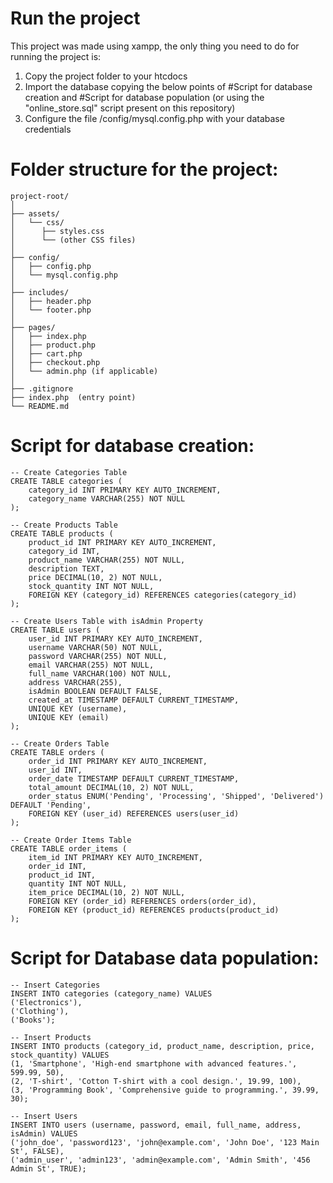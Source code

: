 # Run the project

This project was made using xampp, the only thing you need to do for running the project is:

1. Copy the project folder to your htcdocs
2. Import the database copying the below points of #Script for database creation and #Script for database population (or using the "online_store.sql" script present on this repository)
3. Configure the file /config/mysql.config.php with your database credentials

# Folder structure for the project:

```
project-root/
│
├── assets/
│   └── css/
│      ├── styles.css
│      └── (other CSS files)
│
├── config/
│   ├── config.php
│   └── mysql.config.php
│
├── includes/
│   ├── header.php
│   └── footer.php
│
├── pages/
│   ├── index.php
│   ├── product.php
│   ├── cart.php
│   ├── checkout.php
│   └── admin.php (if applicable)
│
├── .gitignore
├── index.php  (entry point)
└── README.md
```


# Script for database creation:
```
-- Create Categories Table
CREATE TABLE categories (
    category_id INT PRIMARY KEY AUTO_INCREMENT,
    category_name VARCHAR(255) NOT NULL
);

-- Create Products Table
CREATE TABLE products (
    product_id INT PRIMARY KEY AUTO_INCREMENT,
    category_id INT,
    product_name VARCHAR(255) NOT NULL,
    description TEXT,
    price DECIMAL(10, 2) NOT NULL,
    stock_quantity INT NOT NULL,
    FOREIGN KEY (category_id) REFERENCES categories(category_id)
);

-- Create Users Table with isAdmin Property
CREATE TABLE users (
    user_id INT PRIMARY KEY AUTO_INCREMENT,
    username VARCHAR(50) NOT NULL,
    password VARCHAR(255) NOT NULL,
    email VARCHAR(255) NOT NULL,
    full_name VARCHAR(100) NOT NULL,
    address VARCHAR(255),
    isAdmin BOOLEAN DEFAULT FALSE,
    created_at TIMESTAMP DEFAULT CURRENT_TIMESTAMP,
    UNIQUE KEY (username),
    UNIQUE KEY (email)
);

-- Create Orders Table
CREATE TABLE orders (
    order_id INT PRIMARY KEY AUTO_INCREMENT,
    user_id INT,
    order_date TIMESTAMP DEFAULT CURRENT_TIMESTAMP,
    total_amount DECIMAL(10, 2) NOT NULL,
    order_status ENUM('Pending', 'Processing', 'Shipped', 'Delivered') DEFAULT 'Pending',
    FOREIGN KEY (user_id) REFERENCES users(user_id)
);

-- Create Order Items Table
CREATE TABLE order_items (
    item_id INT PRIMARY KEY AUTO_INCREMENT,
    order_id INT,
    product_id INT,
    quantity INT NOT NULL,
    item_price DECIMAL(10, 2) NOT NULL,
    FOREIGN KEY (order_id) REFERENCES orders(order_id),
    FOREIGN KEY (product_id) REFERENCES products(product_id)
);
```

# Script for Database data population:

```
-- Insert Categories
INSERT INTO categories (category_name) VALUES
('Electronics'),
('Clothing'),
('Books');

-- Insert Products
INSERT INTO products (category_id, product_name, description, price, stock_quantity) VALUES
(1, 'Smartphone', 'High-end smartphone with advanced features.', 599.99, 50),
(2, 'T-shirt', 'Cotton T-shirt with a cool design.', 19.99, 100),
(3, 'Programming Book', 'Comprehensive guide to programming.', 39.99, 30);

-- Insert Users
INSERT INTO users (username, password, email, full_name, address, isAdmin) VALUES
('john_doe', 'password123', 'john@example.com', 'John Doe', '123 Main St', FALSE),
('admin_user', 'admin123', 'admin@example.com', 'Admin Smith', '456 Admin St', TRUE);
```